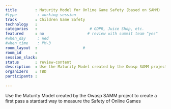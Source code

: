 ```yaml
---
title        : Maturity Model for Online Game Safety (based on SAMM)
#type         : working-session
track        : Children Game Safety
technology   :
categories   :                       # GDPR, Juice Shop, etc.
featured     : no                   # review with summit team "yes"
#when_day     : Wed
#when_time    : PM-3
room_layout  :                    #
room_id      :
session_slack:
status       : review-content
description  : Use the Maturity Model created by the Owasp SAMM project to create a first pass a stardard way to measure the Safety of Online Games
organizers   : TBD
participants :
    
---
```


Use the Maturity Model created by the Owasp SAMM project to create a first pass a stardard way to measure the Safety of Online Games
